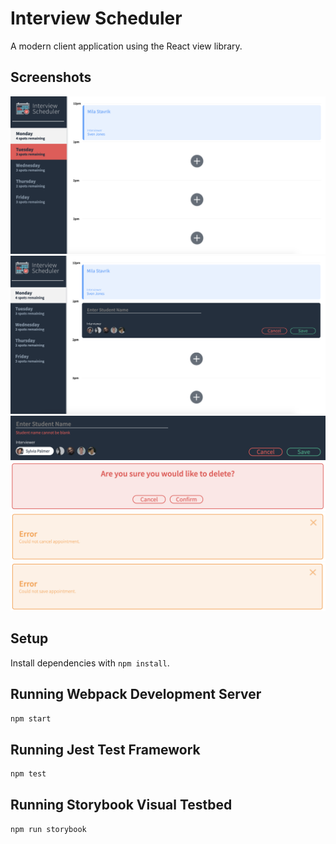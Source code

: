 # Interview Scheduler

A modern client application using the React view library.

## Screenshots

!["SPA View"](https://github.com/lealinin/scheduler/blob/master/docs/1_SPA_Appointment.png)
!["Form Field"](https://github.com/lealinin/scheduler/blob/master/docs/2_Form_Field.png)
!["Blank Field Message"](https://github.com/lealinin/scheduler/blob/master/docs/3_Blank_Field_Message.png)
!["Confirm View"](https://github.com/lealinin/scheduler/blob/master/docs/4_Confirm_Window.png)
!["Error Message on Delete"](https://github.com/lealinin/scheduler/blob/master/docs/5_Error_Delete_Window.png)
!["Error Message on Save"](https://github.com/lealinin/scheduler/blob/master/docs/6_Error_Delete_Window.png)

## Setup

Install dependencies with `npm install`.

## Running Webpack Development Server

```sh
npm start
```

## Running Jest Test Framework

```sh
npm test
```

## Running Storybook Visual Testbed

```sh
npm run storybook
```
